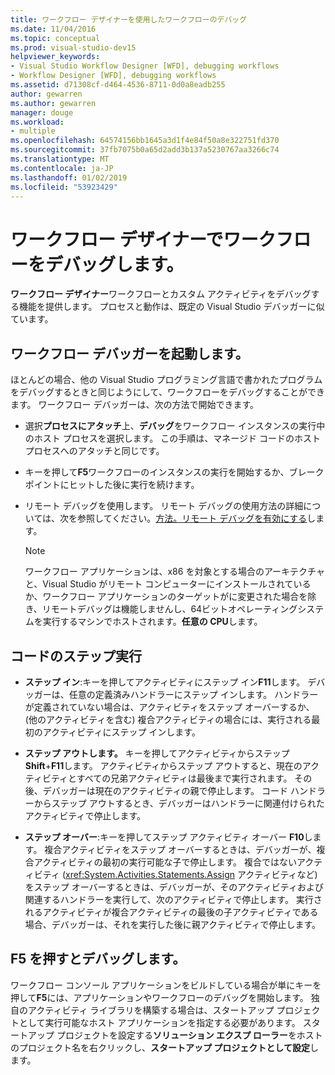 ```yaml
---
title: ワークフロー デザイナーを使用したワークフローのデバッグ
ms.date: 11/04/2016
ms.topic: conceptual
ms.prod: visual-studio-dev15
helpviewer_keywords:
- Visual Studio Workflow Designer [WFD], debugging workflows
- Workflow Designer [WFD], debugging workflows
ms.assetid: d71308cf-d464-4536-8711-0d0a8eadb255
author: gewarren
ms.author: gewarren
manager: douge
ms.workload:
- multiple
ms.openlocfilehash: 64574156bb1645a3d1f4e84f50a8e322751fd370
ms.sourcegitcommit: 37fb7075b0a65d2add3b137a5230767aa3266c74
ms.translationtype: MT
ms.contentlocale: ja-JP
ms.lasthandoff: 01/02/2019
ms.locfileid: "53923429"
---
```

# <a name="debug-workflows-with-the-workflow-designer"></a>ワークフロー デザイナーでワークフローをデバッグします。

**ワークフロー デザイナー**ワークフローとカスタム アクティビティをデバッグする機能を提供します。 プロセスと動作は、既定の Visual Studio デバッガーに似ています。

## <a name="invoke-the-workflow-debugger"></a>ワークフロー デバッガーを起動します。

ほとんどの場合、他の Visual Studio プログラミング言語で書かれたプログラムをデバッグするときと同じようにして、ワークフローをデバッグすることができます。 ワークフロー デバッガーは、次の方法で開始できます。

- 選択**プロセスにアタッチ**上、**デバッグ**をワークフロー インスタンスの実行中のホスト プロセスを選択します。 この手順は、マネージド コードのホスト プロセスへのアタッチと同じです。

- キーを押して**F5**ワークフローのインスタンスの実行を開始するか、ブレークポイントにヒットした後に実行を続けます。

- リモート デバッグを使用します。 リモート デバッグの使用方法の詳細については、次を参照してください。[方法。リモート デバッグを有効にする](/previous-versions/visualstudio/visual-studio-2010/febz73k0(v=vs.100))します。

   > [!NOTE]
   > ワークフロー アプリケーションは、x86 を対象とする場合のアーキテクチャと、Visual Studio がリモート コンピューターにインストールされているか、ワークフロー アプリケーションのターゲットがに変更された場合を除き、リモートデバッグは機能しませんし、64ビットオペレーティングシステムを実行するマシンでホストされます。**任意の CPU**します。

## <a name="step-through-code"></a>コードのステップ実行

- **ステップ イン**:キーを押してアクティビティにステップ イン**F11**します。 デバッガーは、任意の定義済みハンドラーにステップ インします。 ハンドラーが定義されていない場合は、アクティビティをステップ オーバーするか、(他のアクティビティを含む) 複合アクティビティの場合には、実行される最初のアクティビティにステップ インします。

- **ステップ アウトします。** キーを押してアクティビティからステップ**Shift**+**F11**します。 アクティビティからステップ アウトすると、現在のアクティビティとすべての兄弟アクティビティは最後まで実行されます。 その後、デバッガーは現在のアクティビティの親で停止します。 コード ハンドラーからステップ アウトするとき、デバッガーはハンドラーに関連付けられたアクティビティで停止します。

- **ステップ オーバー**:キーを押してステップ アクティビティ オーバー **F10**します。 複合アクティビティをステップ オーバーするときは、デバッガーが、複合アクティビティの最初の実行可能な子で停止します。 複合ではないアクティビティ (<xref:System.Activities.Statements.Assign> アクティビティなど) をステップ オーバーするときは、デバッガーが、そのアクティビティおよび関連するハンドラーを実行して、次のアクティビティで停止します。 実行されるアクティビティが複合アクティビティの最後の子アクティビティである場合、デバッガーは、それを実行した後に親アクティビティで停止します。

## <a name="debug-with-f5"></a>F5 を押すとデバッグします。

ワークフロー コンソール アプリケーションをビルドしている場合が単にキーを押して**F5**には、アプリケーションやワークフローのデバッグを開始します。 独自のアクティビティ ライブラリを構築する場合は、スタートアップ プロジェクトとして実行可能なホスト アプリケーションを指定する必要があります。 スタートアップ プロジェクトを設定する**ソリューション エクスプ ローラー**をホストのプロジェクト名を右クリックし、**スタートアップ プロジェクトとして設定**します。